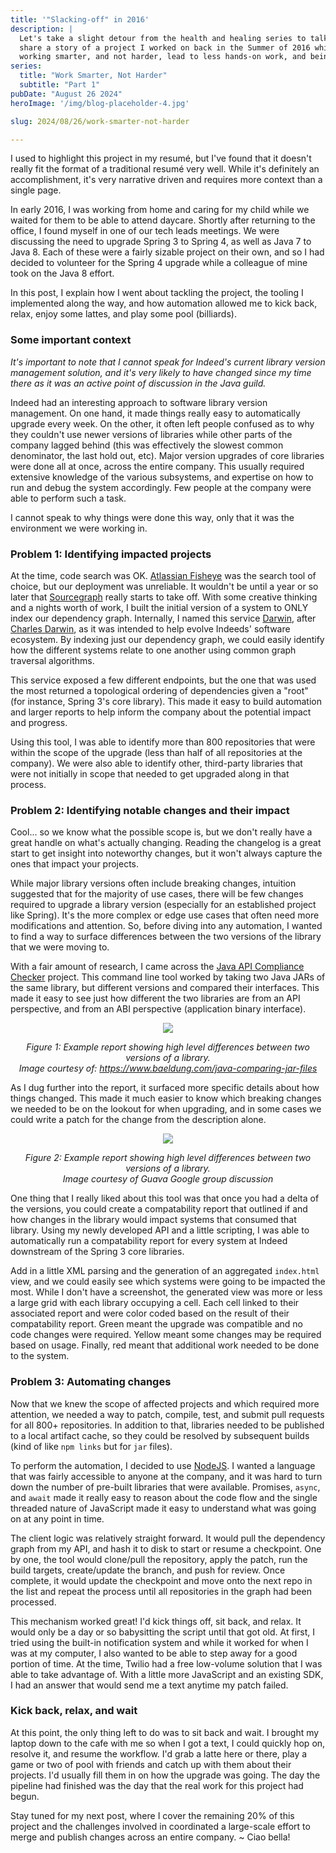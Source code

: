 ```yaml
---
title: '"Slacking-off" in 2016'
description: |
  Let's take a slight detour from the health and healing series to talk a little more tech. Specifically, I want to
  share a story of a project I worked on back in the Summer of 2016 while at Indeed. It's a great example of where
  working smarter, and not harder, lead to less hands-on work, and being able to spend my day playing pool (billiards).
series:
  title: "Work Smarter, Not Harder"
  subtitle: "Part 1"
pubDate: "August 26 2024"
heroImage: '/img/blog-placeholder-4.jpg'

slug: 2024/08/26/work-smarter-not-harder

---
```


I used to highlight this project in my resumé, but I've found that it doesn't really fit the format of a traditional 
resumé very well. While it's definitely an accomplishment, it's very narrative driven and requires more context than a
single page.

In early 2016, I was working from home and caring for my child while we waited for them to be able to attend daycare.
Shortly after returning to the office, I found myself in one of our tech leads meetings. We were discussing the need to
upgrade Spring 3 to Spring 4, as well as Java 7 to Java 8. Each of these were a fairly sizable project on their own, and
so I had decided to volunteer for the Spring 4 upgrade while a colleague of mine took on the Java 8 effort.

In this post, I explain how I went about tackling the project, the tooling I implemented along the way, and how
automation allowed me to kick back, relax, enjoy some lattes, and play some pool (billiards).

### Some important context

_It's important to note that I cannot speak for Indeed's current library version management solution, and it's very
likely to have changed since my time there as it was an active point of discussion in the Java guild._

Indeed had an interesting approach to software library version management. On one hand, it made things really easy to
automatically upgrade every week. On the other, it often left people confused as to why they couldn't use newer versions
of libraries while other parts of the company lagged behind (this was effectively the slowest common denominator, the
last hold out, etc). Major version upgrades of core libraries were done all at once, across the entire company. This
usually required extensive knowledge of the various subsystems, and expertise on how to run and debug the system
accordingly. Few people at the company were able to perform such a task.

I cannot speak to why things were done this way, only that it was the environment we were working in.


### Problem 1: Identifying impacted projects

At the time, code search was OK. [Atlassian Fisheye][] was the search tool of choice, but our deployment was unreliable.
It wouldn't be until a year or so later that [Sourcegraph][] really starts to take off. With some creative thinking and
a nights worth of work, I built the initial version of a system to ONLY index our dependency graph. Internally, I named
this service [Darwin][], after [Charles Darwin][], as it was intended to help evolve Indeeds' software ecosystem. By
indexing just our dependency graph, we could easily identify how the different systems relate to one another using
common graph traversal algorithms.

This service exposed a few different endpoints, but the one that was used the most returned a topological ordering of
dependencies given a "root" (for instance, Spring 3's core library). This made it easy to build automation and larger
reports to help inform the company about the potential impact and progress.

Using this tool, I was able to identify more than 800 repositories that were within the scope of the upgrade (less than
half of all repositories at the company). We were also able to identify other, third-party libraries that were not
initially in scope that needed to get upgraded along in that process.

[Atlassian Fisheye]: https://www.atlassian.com/software/fisheye
[Sourcegraph]: https://sourcegraph.com/
[Darwin]: https://mya.sh/blog/2020/01/24/building-depscloud/
[Charles Darwin]: https://en.wikipedia.org/wiki/Charles_Darwin


### Problem 2: Identifying notable changes and their impact

Cool... so we know what the possible scope is, but we don't really have a great handle on what's actually changing.
Reading the changelog is a great start to get insight into noteworthy changes, but it won't always capture the ones
that impact your projects. 

While major library versions often include breaking changes, intuition suggested that for the majority of use cases,
there will be few changes required to upgrade a library version (especially for an established project like Spring).
It's the more complex or edge use cases that often need more modifications and attention. So, before diving into any
automation, I wanted to find a way to surface differences between the two versions of the library that we were moving
to.

With a fair amount of research, I came across the [Java API Compliance Checker][] project. This command line tool worked
by taking two Java JARs of the same library, but different versions and compared their interfaces. This made it easy to
see just how different the two libraries are from an API perspective, and from an ABI perspective (application binary
interface).

[Java API Compliance Checker]: https://lvc.github.io/japi-compliance-checker/

<div align="center">

![](https://www.baeldung.com/wp-content/uploads/2022/12/2_pkgdiff.png)

_Figure 1: Example report showing high level differences between two versions of a library.<br/>
Image courtesy of: https://www.baeldung.com/java-comparing-jar-files_

</div>

As I dug further into the report, it surfaced more specific details about how things changed. This made it much easier
to know which breaking changes we needed to be on the lookout for when upgrading, and in some cases we could write a
patch for the change from the description alone.

<div align="center">

![](https://groups.google.com/group/guava-discuss/attach/1249a22b5d7f7/Screen%20Shot%202021-01-25%20at%2015.01.49.png?part=0.1&view=1)

_Figure 2: Example report showing high level differences between two versions of a library.<br/>
Image courtesy of Guava Google group discussion_

</div>


One thing that I really liked about this tool was that once you had a delta of the versions, you could create a 
compatability report that outlined if and how changes in the library would impact systems that consumed that library.
Using my newly developed API and a little scripting, I was able to automatically run a compatability report for every
system at Indeed downstream of the Spring 3 core libraries.

Add in a little XML parsing and the generation of an aggregated `index.html` view, and we could easily see which systems
were going to be impacted the most. While I don't have a screenshot, the generated view was more or less a large grid
with each library occupying a cell. Each cell linked to their associated report and were color coded based on the result
of their compatability report. Green meant the upgrade was compatible and no code changes were required. Yellow meant
some changes may be required based on usage. Finally, red meant that additional work needed to be done to the system.


### Problem 3: Automating changes

Now that we knew the scope of affected projects and which required more attention, we needed a way to patch, compile,
test, and submit pull requests for all 800+ repositories. In addition to that, libraries needed to be published to a
local artifact cache, so they could be resolved by subsequent builds (kind of like `npm links` but for `jar` files).

To perform the automation, I decided to use [NodeJS][]. I wanted a language that was fairly accessible to anyone at the
company, and it was hard to turn down the number of pre-built libraries that were available. Promises, `async`, and
`await` made it really easy to reason about the code flow and the single threaded nature of JavaScript made it easy to
understand what was going on at any point in time.

The client logic was relatively straight forward. It would pull the dependency graph from my API, and hash it to disk to
start or resume a checkpoint. One by one, the tool would clone/pull the repository, apply the patch, run the build
targets, create/update the branch, and push for review. Once complete, it would update the checkpoint and move onto the
next repo in the list and repeat the process until all repositories in the graph had been processed.

This mechanism worked great! I'd kick things off, sit back, and relax. It would only be a day or so babysitting the
script until that got old. At first, I tried using the built-in notification system and while it worked for when I was
at my computer, I also wanted to be able to step away for a good portion of time. At the time, Twilio had a free
low-volume solution that I was able to take advantage of. With a little more JavaScript and an existing SDK, I had an
answer that would send me a text anytime my patch failed.

[NodeJS]: https://nodejs.org/en

### Kick back, relax, and wait

At this point, the only thing left to do was to sit back and wait. I brought my laptop down to the cafe with me so when
I got a text, I could quickly hop on, resolve it, and resume the workflow. I'd grab a latte here or there, play a game
or two of pool with friends and catch up with them about their projects. I'd usually fill them in on how the upgrade was
going. The day the pipeline had finished was the day that the real work for this project had begun. 


Stay tuned for my next post, where I cover the remaining 20% of this project and the challenges involved in coordinated
a large-scale effort to merge and publish changes across an entire company. ~ Ciao bella!
